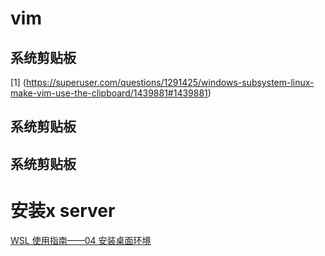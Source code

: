 # vim
## 系统剪贴板
[1] (https://superuser.com/questions/1291425/windows-subsystem-linux-make-vim-use-the-clipboard/1439881#1439881)
## 系统剪贴板
## 系统剪贴板



# 安装x server
[WSL 使用指南——04 安装桌面环境](https://zhuanlan.zhihu.com/p/34884285)


